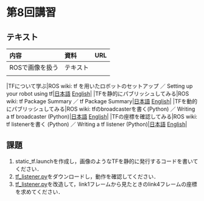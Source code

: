 # 第8回講習
## テキスト
|内容|資料|URL|
|:-|:-|:-|
|ROSで画像を扱う|テキスト||
||||


|TFについて学ぶ|ROS wiki: tf を用いたロボットのセットアップ ／ Setting up your robot using tf|[日本語](http://wiki.ros.org/ja/navigation/Tutorials/RobotSetup/TF) [English](http://wiki.ros.org/navigation/Tutorials/RobotSetup/TF)|
|TFを静的にパブリッシュしてみる|ROS wiki: tf Package Summary ／ tf Package Summary|[日本語](http://wiki.ros.org/ja/tf#A.2BMMEw5TD8MMgw6jCiMOs-) [English](http://wiki.ros.org/tf#A.2BMMEw5TD8MMgw6jCiMOs-)|
|TFを動的にパブリッシュしてみる|ROS wiki: tfのbroadcasterを書く(Python) ／ Writing a tf broadcaster (Python)|[日本語](http://wiki.ros.org/ja/tf/Tutorials/Writing%20a%20tf%20broadcaster%20%28Python%29) [English](http://wiki.ros.org/tf/Tutorials/Writing%20a%20tf%20broadcaster%20%28Python%29)|
|TFの座標を確認してみる|ROS wiki: tf listenerを書く (Python) ／ Writing a tf listener (Python)|[日本語](http://wiki.ros.org/ja/tf/Tutorials/Writing%20a%20tf%20listener%20%28Python%29) [English](http://wiki.ros.org/tf/Tutorials/Writing%20a%20tf%20listener%20%28Python%29)|

## 課題
1. static_tf.launchを作成し，画像のようなTFを静的に発行するコードを書いてください．
2. [tf_listener.py](https://github.com/yuma116/ros_lecture19/blob/master/07_190614/tf_listener.py)をダウンロードし，動作を確認してください．
3. [tf_listener.py](https://github.com/yuma116/ros_lecture19/blob/master/07_190614/tf_listener.py)を改造して，link1フレームから見たときのlink4フレームの座標を求めてください．
